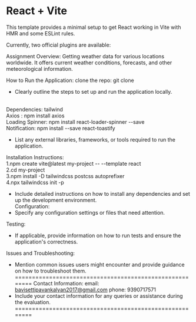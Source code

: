 # React + Vite

This template provides a minimal setup to get React working in Vite with HMR and some ESLint rules.

Currently, two official plugins are available:

Assignment Overview:
Getting weather data for various locations worldwide. It offers current weather conditions, forecasts, and other meteorological information.


How to Run the Application:
clone the repo: git clone
- Clearly outline the steps to set up and run the application locally.
</br>
Dependencies:
  tailwind </br>
  Axios    :      npm install axios </br>
 Loading Spinner: npm install react-loader-spinner --save </br>
 Notification:    npm install --save react-toastify  </br>


- List any external libraries, frameworks, or tools required to run the application. </br>

Installation Instructions:  </br>
1.npm create vite@latest my-project -- --template react  </br>
2.cd my-project  </br>
3.npm install -D tailwindcss postcss autoprefixer   </br>
4.npx tailwindcss init -p   </br>


- Include detailed instructions on how to install any dependencies and set up the development environment.  </br>
Configuration:  </br>
- Specify any configuration settings or files that need attention.  </br>
    
Testing:  </br>
- If applicable, provide information on how to run tests and ensure the application's correctness.

Issues and Troubleshooting:
- Mention common issues users might encounter and provide guidance on how to troubleshoot them.
========================================================
Contact Information:
 email: bavisettipavankalyan2017@gmail.com
 phone: 9390717571
- Include your contact information for any queries or assistance during the evaluation.
========================================================
